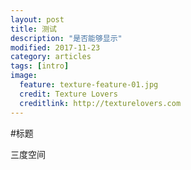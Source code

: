 ```yaml
---
layout: post
title: 测试
description: "是否能够显示"
modified: 2017-11-23
category: articles
tags: [intro]
image:
  feature: texture-feature-01.jpg
  credit: Texture Lovers
  creditlink: http://texturelovers.com
---
```


#标题

三度空间